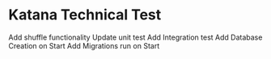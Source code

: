 # Katana Technical Test
Add shuffle functionality
Update unit test
Add Integration test
Add Database Creation on Start
Add Migrations run on Start
